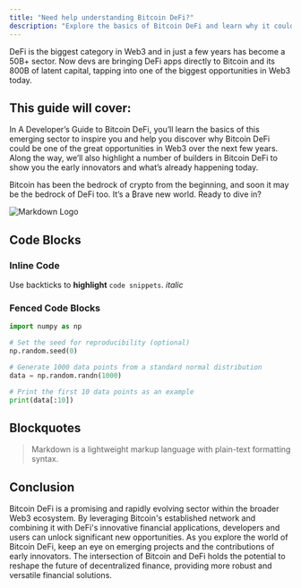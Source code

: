 ```yaml
---
title: "Need help understanding Bitcoin DeFi?"
description: "Explore the basics of Bitcoin DeFi and learn why it could be a significant opportunity in Web3 over the next few years."
---
```

 

DeFi is the biggest category in Web3 and in just a few years has become a  50B+ sector. Now devs are bringing DeFi apps directly to Bitcoin and its  800B of latent capital, tapping into one of the biggest opportunities in Web3 today.

## This guide will cover:


In A Developer’s Guide to Bitcoin DeFi, you’ll learn the basics of this emerging sector to inspire you and help you discover why Bitcoin DeFi could be one of the great opportunities in Web3 over the next few years. Along the way, we’ll also highlight a number of builders in Bitcoin DeFi to show you the early innovators and what’s already happening today.

Bitcoin has been the bedrock of crypto from the beginning, and soon it may be the bedrock of DeFi too. It’s a ₿rave new world. Ready to dive in?


![Markdown Logo](https://picsum.photos/300/200)


## Code Blocks

### Inline Code

Use backticks to **highlight** `code snippets`. *italic*

### Fenced Code Blocks

```python
import numpy as np

# Set the seed for reproducibility (optional)
np.random.seed(0)

# Generate 1000 data points from a standard normal distribution
data = np.random.randn(1000)

# Print the first 10 data points as an example
print(data[:10])

```

## Blockquotes

> Markdown is a lightweight markup language with plain-text formatting syntax.

## Conclusion

Bitcoin DeFi is a promising and rapidly evolving sector within the broader Web3 ecosystem. By leveraging Bitcoin's established network and combining it with DeFi's innovative financial applications, developers and users can unlock significant new opportunities. As you explore the world of Bitcoin DeFi, keep an eye on emerging projects and the contributions of early innovators. The intersection of Bitcoin and DeFi holds the potential to reshape the future of decentralized finance, providing more robust and versatile financial solutions.

